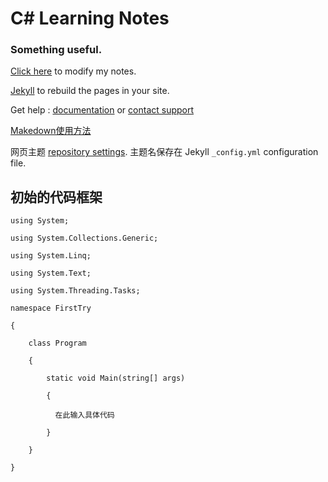 # C# Learning Notes
### Something useful.
[Click here](https://github.com/ll1559681586/ll1559681586.github.io/edit/main/README.md) to modify my notes.

[Jekyll](https://jekyllrb.com/) to rebuild the pages in your site.

Get help : [documentation](https://docs.github.com/categories/github-pages-basics/) 
 or [contact support](https://support.github.com/contact)
 
 [Makedown使用方法](https://www.jianshu.com/p/191d1e21f7ed)
 
 网页主题 [repository settings](https://github.com/ll1559681586/ll1559681586.github.io/settings/pages). 主题名保存在 Jekyll `_config.yml` configuration file.
## 初始的代码框架
```makedown
using System;

using System.Collections.Generic;

using System.Linq;

using System.Text;

using System.Threading.Tasks;

namespace FirstTry

{

    class Program
    
    {
    
        static void Main(string[] args)
        
        {
        
          在此输入具体代码

        }
        
    }
    
}
```







